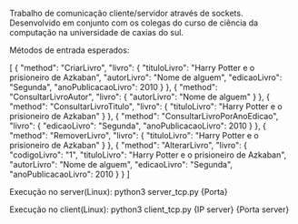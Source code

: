 Trabalho de comunicação cliente/servidor através de sockets.
Desenvolvido em conjunto com os colegas do curso de ciência da computação na universidade de caxias do sul.

Métodos de entrada esperados:

[
  {
    "method": "CriarLivro",
    "livro": {
      "tituloLivro": "Harry Potter e o prisioneiro de Azkaban",
      "autorLivro": "Nome de alguem",
      "edicaoLivro": "Segunda",
      "anoPublicacaoLivro": 2010
    }
  },
  {
    "method": "ConsultarLivroAutor",
    "livro": {
      "autorLivro": "Nome de alguem"
    }
  },
  {
    "method": "ConsultarLivroTitulo",
    "livro": {
      "tituloLivro": "Harry Potter e o prisioneiro de Azkaban"
    }
  },
  {
    "method": "ConsultarLivroPorAnoEdicao",
    "livro": {
      "edicaoLivro": "Segunda",
      "anoPublicacaoLivro": 2010
    }
  },
  {
    "method": "RemoverLivro",
    "livro": {
      "tituloLivro": "Harry Potter e o prisioneiro de Azkaban"
    }
  },
  {
    "method": "AlterarLivro",
    "livro": {
      "codigoLivro": "1",
      "tituloLivro": "Harry Potter e o prisioneiro de Azkaban",
      "autorLivro": "Nome de alguem",
      "edicaoLivro": "Segunda",
      "anoPublicacaoLivro": 2010
    }
  }
]

Execução no server(Linux): python3 server_tcp.py {Porta}

Execução no client(Linux): python3 client_tcp.py {IP server} {Porta server}

